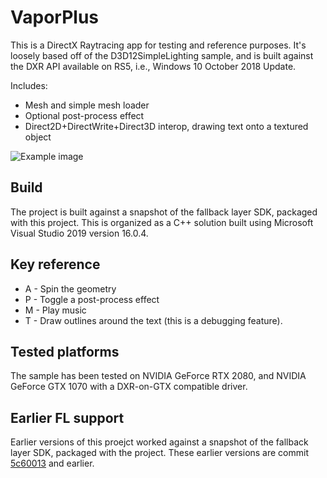 # VaporPlus
This is a DirectX Raytracing app for testing and reference purposes. It's loosely based off of the D3D12SimpleLighting sample, and is built against the DXR API available on RS5, i.e., Windows 10 October 2018 Update.

Includes:
* Mesh and simple mesh loader
* Optional post-process effect
* Direct2D+DirectWrite+Direct3D interop, drawing text onto a textured object

![Example image](https://raw.githubusercontent.com/clandrew/vapor/master/Images/Default.gif "Example image")

## Build
The project is built against a snapshot of the fallback layer SDK, packaged with this project.
This is organized as a C++ solution built using Microsoft Visual Studio 2019 version 16.0.4.

## Key reference
* A - Spin the geometry
* P - Toggle a post-process effect
* M - Play music
* T - Draw outlines around the text (this is a debugging feature).

## Tested platforms
The sample has been tested on NVIDIA GeForce RTX 2080, and NVIDIA GeForce GTX 1070 with a DXR-on-GTX compatible driver.

## Earlier FL support
Earlier versions of this proejct worked against a snapshot of the fallback layer SDK, packaged with the project. These earlier versions are commit [5c60013](https://github.com/clandrew/vapor/commit/5c600131c5633cd7eb85a31c3b14c5730a89ad90) and earlier.
